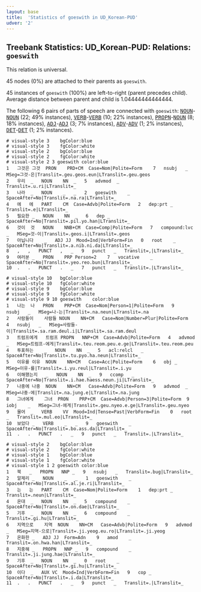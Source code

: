 ```yaml
---
layout: base
title:  'Statistics of goeswith in UD_Korean-PUD'
udver: '2'
---
```


## Treebank Statistics: UD_Korean-PUD: Relations: `goeswith`

This relation is universal.

45 nodes (0%) are attached to their parents as `goeswith`.

45 instances of `goeswith` (100%) are left-to-right (parent precedes child).
Average distance between parent and child is 1.04444444444444.

The following 6 pairs of parts of speech are connected with `goeswith`: <tt><a href="ko_pud-pos-NOUN.html">NOUN</a></tt>-<tt><a href="ko_pud-pos-NOUN.html">NOUN</a></tt> (22; 49% instances), <tt><a href="ko_pud-pos-VERB.html">VERB</a></tt>-<tt><a href="ko_pud-pos-VERB.html">VERB</a></tt> (10; 22% instances), <tt><a href="ko_pud-pos-PROPN.html">PROPN</a></tt>-<tt><a href="ko_pud-pos-NOUN.html">NOUN</a></tt> (8; 18% instances), <tt><a href="ko_pud-pos-ADJ.html">ADJ</a></tt>-<tt><a href="ko_pud-pos-ADJ.html">ADJ</a></tt> (3; 7% instances), <tt><a href="ko_pud-pos-ADV.html">ADV</a></tt>-<tt><a href="ko_pud-pos-ADV.html">ADV</a></tt> (1; 2% instances), <tt><a href="ko_pud-pos-DET.html">DET</a></tt>-<tt><a href="ko_pud-pos-DET.html">DET</a></tt> (1; 2% instances).


~~~ conllu
# visual-style 3	bgColor:blue
# visual-style 3	fgColor:white
# visual-style 2	bgColor:blue
# visual-style 2	fgColor:white
# visual-style 2 3 goeswith	color:blue
1	그것은	그것	PRON	PRD+CM	Case=Nom|Polite=Form	7	nsubj	_	MSeg=그것-은|Translit=.geu.geos.eun|LTranslit=.geu.geos
2	우리	_	NOUN	NN	_	5	advmod	_	Translit=.u.ri|LTranslit=_
3	나라	_	NOUN	_	_	2	goeswith	_	SpaceAfter=No|Translit=.na.ra|LTranslit=_
4	에	에	PART	CM	Case=Advb|Polite=Form	2	dep:prt	_	Translit=.e|LTranslit=_
5	필요한	_	NOUN	NN	_	6	dep	_	SpaceAfter=No|Translit=.pil.yo.han|LTranslit=_
6	것이	것	NOUN	NNB+CM	Case=Comp|Polite=Form	7	compound:lvc	_	MSeg=것-이|Translit=.geos.i|LTranslit=.geos
7	아닙니다	_	ADJ	JJ	Mood=Ind|VerbForm=Fin	0	root	_	SpaceAfter=No|Translit=.a.nib.ni.da|LTranslit=_
8	,	,	PUNCT	,	_	9	punct	_	Translit=,|LTranslit=_
9	여러분	_	PRON	PRP	Person=2	7	vocative	_	SpaceAfter=No|Translit=.yeo.reo.bun|LTranslit=_
10	.	.	PUNCT	.	_	7	punct	_	Translit=.|LTranslit=_

~~~


~~~ conllu
# visual-style 10	bgColor:blue
# visual-style 10	fgColor:white
# visual-style 9	bgColor:blue
# visual-style 9	fgColor:white
# visual-style 9 10 goeswith	color:blue
1	나는	나	PRON	PRP+CM	Case=Nom|Person=1|Polite=Form	9	nsubj	_	MSeg=나-는|Translit=.na.neun|LTranslit=.na
2	사람들이	사람들	NOUN	NN+CM	Case=Nom|Number=Plur|Polite=Form	4	nsubj	_	MSeg=사람들-이|Translit=.sa.ram.deul.i|LTranslit=.sa.ram.deul
3	트럼프에게	트럼프	PROPN	NNP+CM	Case=Advb|Polite=Form	4	advmod	_	MSeg=트럼프-에게|Translit=.teu.reom.peu.e.ge|LTranslit=.teu.reom.peu
4	투표하는	_	NOUN	NN	_	5	acl:relcl	_	SpaceAfter=No|Translit=.tu.pyo.ha.neun|LTranslit=_
5	이유를	이유	NOUN	NN+CM	Case=Acc|Polite=Form	6	obj	_	MSeg=이유-를|Translit=.i.yu.reul|LTranslit=.i.yu
6	이해했는지	_	NOUN	NN	_	9	ccomp	_	SpaceAfter=No|Translit=.i.hae.haess.neun.ji|LTranslit=_
7	나중에	나중	NOUN	NN+CM	Case=Advb|Polite=Form	9	advmod	_	MSeg=나중-에|Translit=.na.jung.e|LTranslit=.na.jung
8	그녀에게	그녀	PRON	PRP+CM	Case=Advb|Person=3|Polite=Form	9	iobj	_	MSeg=그녀-에게|Translit=.geu.nyeo.e.ge|LTranslit=.geu.nyeo
9	물어	_	VERB	VV	Mood=Ind|Tense=Past|VerbForm=Fin	0	root	_	Translit=.mul.eo|LTranslit=_
10	보았다	_	VERB	_	_	9	goeswith	_	SpaceAfter=No|Translit=.bo.ass.da|LTranslit=_
11	.	.	PUNCT	.	_	9	punct	_	Translit=.|LTranslit=_

~~~


~~~ conllu
# visual-style 2	bgColor:blue
# visual-style 2	fgColor:white
# visual-style 1	bgColor:blue
# visual-style 1	fgColor:white
# visual-style 1 2 goeswith	color:blue
1	북	_	PROPN	NNP	_	9	nsubj	_	Translit=.bug|LTranslit=_
2	알제리	_	NOUN	_	_	1	goeswith	_	SpaceAfter=No|Translit=.al.je.ri|LTranslit=_
3	는	는	PART	CM	Case=Nom|Polite=Form	1	dep:prt	_	Translit=.neun|LTranslit=_
4	온대	_	NOUN	NN	_	5	compound	_	SpaceAfter=No|Translit=.on.dae|LTranslit=_
5	기후	_	NOUN	NN	_	6	compound	_	Translit=.gi.hu|LTranslit=_
6	지역으로	지역	NOUN	NN+CM	Case=Advb|Polite=Form	9	advmod	_	MSeg=지역-으로|Translit=.ji.yeog.eu.ro|LTranslit=.ji.yeog
7	온화한	_	ADJ	JJ	Form=Adn	9	amod	_	Translit=.on.hwa.han|LTranslit=_
8	지중해	_	PROPN	NNP	_	9	compound	_	Translit=.ji.jung.hae|LTranslit=_
9	기후	_	NOUN	NN	_	0	root	_	SpaceAfter=No|Translit=.gi.hu|LTranslit=_
10	이다	_	AUX	VC	Mood=Ind|VerbForm=Fin	9	cop	_	SpaceAfter=No|Translit=.i.da|LTranslit=_
11	.	.	PUNCT	.	_	9	punct	_	Translit=.|LTranslit=_

~~~


